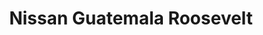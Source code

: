 ---
title: "Nissan Guatemala Roosevelt"
url: /zona-3-mixco/nissan-guatemala-roosevelt/
shop: coche
---